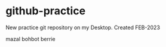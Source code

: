 # github-practice
 New practice git repository on my Desktop. Created FEB-2023

 mazal bohbot berrie
